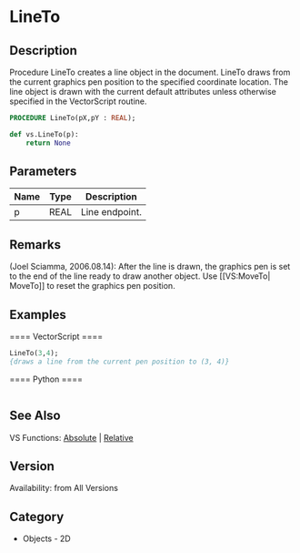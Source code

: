 # LineTo

## Description
Procedure LineTo creates a line object in the document. LineTo draws from the current graphics pen position to the specified coordinate location. The line object is drawn with the current default attributes unless otherwise specified in the VectorScript routine.

```pascal
PROCEDURE LineTo(pX,pY : REAL);
```

```python
def vs.LineTo(p):
    return None
```

## Parameters
|Name|Type|Description|
|---|---|---|
|p|REAL|Line endpoint.|

## Remarks
(Joel Sciamma, 2006.08.14): After the line is drawn, the graphics pen is set to the end of the line ready to draw another object. Use [[VS:MoveTo| MoveTo]] to reset the graphics pen position.

## Examples
==== VectorScript ====
```pascal
LineTo(3,4);
{draws a line from the current pen position to (3, 4)}
```
==== Python ====
```python

```

## See Also
VS Functions: [Absolute](Absolute.md) | [Relative](Relative.md)

## Version
Availability: from All Versions

## Category
* Objects - 2D

